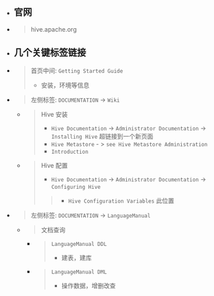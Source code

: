 
- ## 官网
- > hive.apache.org

- ## 几个关键标签链接
- > 首页中间: `Getting Started Guide`
    > - 安装，环境等信息

- > 左侧标签: `DOCUMENTATION` -> `Wiki`
    - > Hive 安装
        > - `Hive Documentation` -> `Administrator Documentation` -> `Installing Hive` 超链接到一个新页面
        > - `Hive Metastore` - > `see Hive Metastore Administration`
        > - `Introduction`
    - > Hive 配置
        > - `Hive Documentation` -> `Administrator Documentation` -> `Configuring Hive`
        >> - `Hive Configuration Variables` 此位置

- > 左侧标签: `DOCUMENTATION` -> `LanguageManual`
    - > 文档查询
        - > `LanguageManual DDL`
            > - 建表，建库
        - > `LanguageManual DML`
            > - 操作数据，增删改查
























